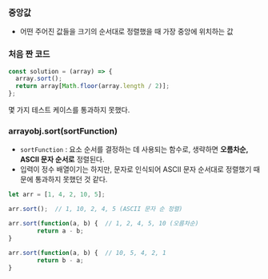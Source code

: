 ### 중앙값

- 어떤 주어진 값들을 크기의 순서대로 정렬했을 때 가장 중앙에 위치하는 값

### 처음 짠 코드

```jsx
const solution = (array) => {
  array.sort();
  return array[Math.floor(array.length / 2)];
};
```

몇 가지 테스트 케이스를 통과하지 못했다.

### arrayobj.sort(sortFunction)

- `sortFunction` : 요소 순서를 결정하는 데 사용되는 함수로, 생략하면 **오름차순, ASCII 문자 순서로** 정렬된다.
- 입력이 정수 배열이기는 하지만, 문자로 인식되어 ASCII 문자 순서대로 정렬했기 때문에 통과하지 못했던 것 같다.

```jsx
let arr = [1, 4, 2, 10, 5];

arr.sort();  // 1, 10, 2, 4, 5 (ASCII 문자 순 정렬)

arr.sort(function(a, b) {  // 1, 2, 4, 5, 10 (오름차순)
		return a - b;
}

arr.sort(function(a, b) {  // 10, 5, 4, 2, 1
		return b - a;
}
```
